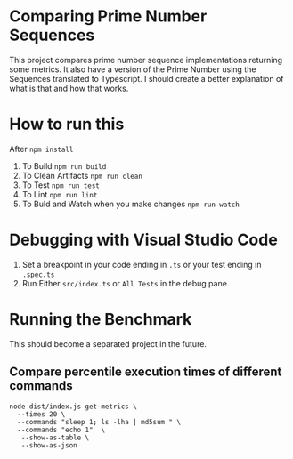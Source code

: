 # Comparing Prime Number Sequences

This project compares prime number sequence implementations returning some metrics.
It also have a version of the Prime Number using the Sequences translated to Typescript.
I should create a better explanation of what is that and how that works.

# How to run this

After `npm install`

1. To Build `npm run build`
2. To Clean Artifacts `npm run clean`
3. To Test `npm run test`
4. To Lint `npm run lint`
5. To Buld and Watch when you make changes `npm run watch`

# Debugging with Visual Studio Code

1. Set a breakpoint in your code ending in `.ts` or your test ending in `.spec.ts`
2. Run Either `src/index.ts` or `All Tests` in the debug pane. 

# Running the Benchmark

This should become a separated project in the future.

## Compare percentile execution times of different commands
```shell script
node dist/index.js get-metrics \
  --times 20 \
  --commands "sleep 1; ls -lha | md5sum " \
  --commands "echo 1"  \
   --show-as-table \
   --show-as-json
```
